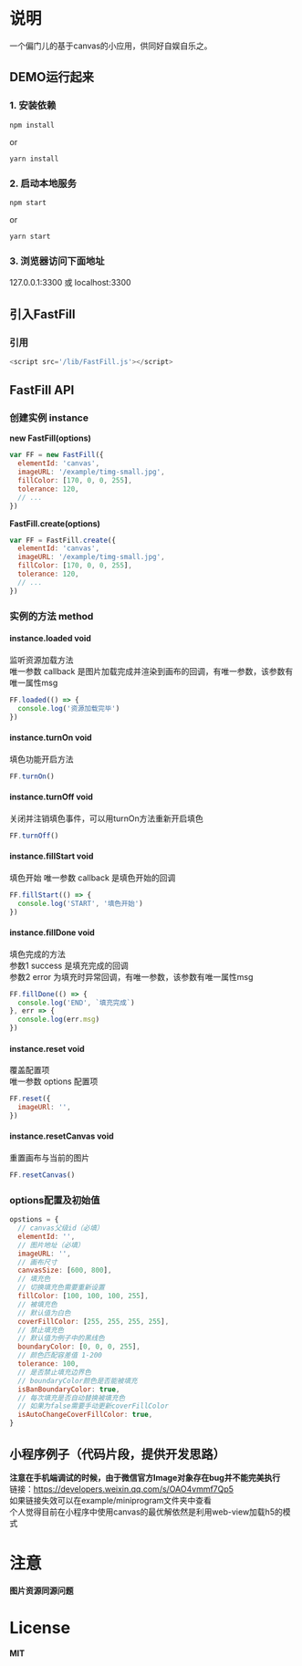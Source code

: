 # 说明

一个偏门儿的基于canvas的小应用，供同好自娱自乐之。  

## DEMO运行起来

### 1. 安装依赖
```
npm install
```
or
```
yarn install
```

### 2. 启动本地服务
```
npm start
```
or
```
yarn start
```

### 3. 浏览器访问下面地址

127.0.0.1:3300 或 localhost:3300  

## 引入FastFill

### 引用
```javascript
<script src='/lib/FastFill.js'></script>
```  

## FastFill API

### 创建实例 instance
__new FastFill(options)__
```javascript
var FF = new FastFill({
  elementId: 'canvas',
  imageURL: '/example/timg-small.jpg',
  fillColor: [170, 0, 0, 255],
  tolerance: 120,
  // ...
})
```
__FastFill.create(options)__
```javascript
var FF = FastFill.create({
  elementId: 'canvas',
  imageURL: '/example/timg-small.jpg',
  fillColor: [170, 0, 0, 255],
  tolerance: 120,
  // ...
})
```  

### 实例的方法 method  
#### instance.loaded void
监听资源加载方法<br/>
唯一参数 callback 是图片加载完成并渲染到画布的回调，有唯一参数，该参数有唯一属性msg
```javascript
FF.loaded(() => {
  console.log('资源加载完毕')
})
```  

#### instance.turnOn void
填色功能开启方法
```javascript
FF.turnOn()
```  

#### instance.turnOff void
关闭并注销填色事件，可以用turnOn方法重新开启填色
```javascript
FF.turnOff()
```  

#### instance.fillStart void
填色开始
唯一参数 callback 是填色开始的回调
```javascript
FF.fillStart(() => {
  console.log('START', '填色开始')
}) 
```  

#### instance.fillDone void
填色完成的方法<br/>
参数1 success 是填充完成的回调<br/>
参数2 error 为填充时异常回调，有唯一参数，该参数有唯一属性msg
```javascript
FF.fillDone(() => {
  console.log('END', `填充完成`)
}, err => {
  console.log(err.msg)
})
```  

#### instance.reset void
覆盖配置项<br/>
唯一参数 options 配置项
```javascript
FF.reset({
  imageURl: '',
})
```  

#### instance.resetCanvas void
重置画布与当前的图片
```javascript
FF.resetCanvas()
```  

### options配置及初始值
```javascript
opstions = {
  // canvas父级id（必填）
  elementId: '',
  // 图片地址（必填）
  imageURL: '',
  // 画布尺寸
  canvasSize: [600, 800],
  // 填充色
  // 切换填充色需要重新设置
  fillColor: [100, 100, 100, 255],
  // 被填充色
  // 默认值为白色
  coverFillColor: [255, 255, 255, 255],
  // 禁止填充色
  // 默认值为例子中的黑线色
  boundaryColor: [0, 0, 0, 255],
  // 颜色匹配容差值 1-200
  tolerance: 100,
  // 是否禁止填充边界色
  // boundaryColor颜色是否能被填充
  isBanBoundaryColor: true,
  // 每次填充是否自动替换被填充色
  // 如果为false需要手动更新coverFillColor
  isAutoChangeCoverFillColor: true,
}
```

## 小程序例子（代码片段，提供开发思路）
__注意在手机端调试的时候，由于微信官方Image对象存在bug并不能完美执行__<br/>
链接：<https://developers.weixin.qq.com/s/OAO4vmmf7Qp5><br/>
如果链接失效可以在example/miniprogram文件夹中查看<br/>
个人觉得目前在小程序中使用canvas的最优解依然是利用web-view加载h5的模式

# 注意
__图片资源同源问题__

# License
__MIT__
